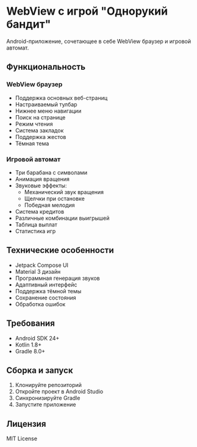 # WebView с игрой "Однорукий бандит"

Android-приложение, сочетающее в себе WebView браузер и игровой автомат.

## Функциональность

### WebView браузер
- Поддержка основных веб-страниц
- Настраиваемый тулбар
- Нижнее меню навигации
- Поиск на странице
- Режим чтения
- Система закладок
- Поддержка жестов
- Тёмная тема

### Игровой автомат
- Три барабана с символами
- Анимация вращения
- Звуковые эффекты:
  * Механический звук вращения
  * Щелчки при остановке
  * Победная мелодия
- Система кредитов
- Различные комбинации выигрышей
- Таблица выплат
- Статистика игр

## Технические особенности
- Jetpack Compose UI
- Material 3 дизайн
- Программная генерация звуков
- Адаптивный интерфейс
- Поддержка тёмной темы
- Сохранение состояния
- Обработка ошибок

## Требования
- Android SDK 24+
- Kotlin 1.8+
- Gradle 8.0+

## Сборка и запуск
1. Клонируйте репозиторий
2. Откройте проект в Android Studio
3. Синхронизируйте Gradle
4. Запустите приложение

## Лицензия
MIT License 